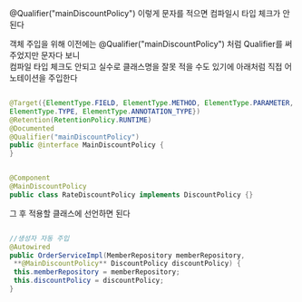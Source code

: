 @Qualifier("mainDiscountPolicy") 이렇게 문자를 적으면 컴파일시 타입 체크가 안된다

객체 주입을 위해 이전에는 @Qualifier("mainDiscountPolicy") 처럼 Qualifier를 써주었지만 문자다 보니 <br/>
컴파일 타입 체크도 안되고 실수로 클래스명을 잘못 적을 수도 있기에 아래처럼 직접 어노테이션을 주입한다

```java

@Target({ElementType.FIELD, ElementType.METHOD, ElementType.PARAMETER,
ElementType.TYPE, ElementType.ANNOTATION_TYPE})
@Retention(RetentionPolicy.RUNTIME)
@Documented
@Qualifier("mainDiscountPolicy")
public @interface MainDiscountPolicy {
}

```

```java

@Component
@MainDiscountPolicy
public class RateDiscountPolicy implements DiscountPolicy {}

```

그 후 적용할 클래스에 선언하면 된다

```java

//생성자 자동 주입
@Autowired
public OrderServiceImpl(MemberRepository memberRepository,
 **@MainDiscountPolicy** DiscountPolicy discountPolicy) {
 this.memberRepository = memberRepository;
 this.discountPolicy = discountPolicy;
}

```
